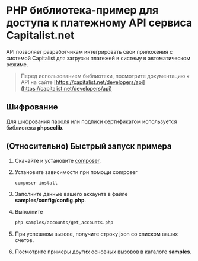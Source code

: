 # PHP библиотека-пример для доступа к платежному API сервиса Capitalist.net

API позволяет разработчикам интегрировать свои приложения с системой Capitalist для загрузки платежей в систему в автоматическом режиме.

> Перед использованием библиотеки, посмотрите документацию к API 
на сайте [https://capitalist.net/developers/api](https://capitalist.net/developers/api)

## Шифрование

Для шифрования пароля или подписи сертификатом используется библиотека **phpseclib**.

## (Относительно) Быстрый запуск примера

1. Скачайте и установите [composer](https://getcomposer.org).

2. Установите зависимости при помощи composer

    ``` sh
    composer install
    ```

3. Заполните данные вашего аккаунта в файле **samples/config/config.php**.

4. Выполните

    ``` sh
    php samples/accounts/get_accounts.php
    ```

5. При успешном вызове, получите строку json со списком ваших счетов.

6. Посмотрите примеры других основных вызовов в каталоге **samples**.

